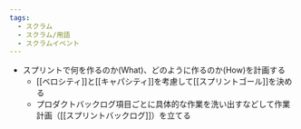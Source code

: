 ```yaml
---
tags:
  - スクラム
  - スクラム/用語
  - スクラムイベント
---
```

- スプリントで何を作るのか(What)、どのように作るのか(How)を計画する
	- [[ベロシティ]]と[[キャパシティ]]を考慮して[[スプリントゴール]]を決める
	- プロダクトバックログ項目ごとに具体的な作業を洗い出すなどして作業計画（[[スプリントバックログ]]）を立てる